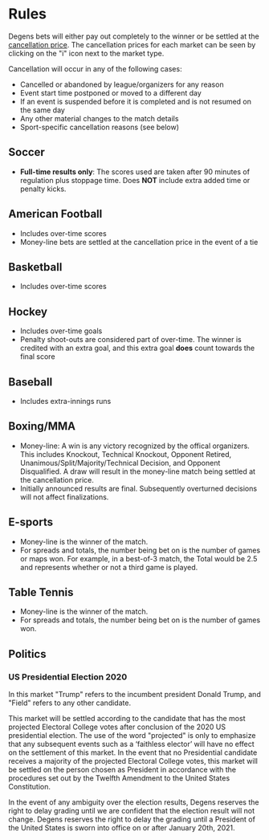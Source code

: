 # Rules

Degens bets will either pay out completely to the winner or be settled at the [cancellation price](/protocol?id=finalization-prices). The cancellation prices for each market can be seen by clicking on the "i" icon next to the market type.

Cancellation will occur in any of the following cases:

* Cancelled or abandoned by league/organizers for any reason
* Event start time postponed or moved to a different day
* If an event is suspended before it is completed and is not resumed on the same day
* Any other material changes to the match details
* Sport-specific cancellation reasons (see below)

## Soccer

* **Full-time results only**: The scores used are taken after 90 minutes of regulation plus stoppage time. Does **NOT** include extra added time or penalty kicks.

## American Football

* Includes over-time scores
* Money-line bets are settled at the cancellation price in the event of a tie

## Basketball

* Includes over-time scores

## Hockey

* Includes over-time goals
* Penalty shoot-outs are considered part of over-time. The winner is credited with an extra goal, and this extra goal **does** count towards the final score

## Baseball

* Includes extra-innings runs

## Boxing/MMA

* Money-line: A win is any victory recognized by the offical organizers. This includes Knockout, Technical Knockout, Opponent Retired, Unanimous/Split/Majority/Technical Decision, and Opponent Disqualified. A draw will result in the money-line match being settled at the cancellation price.
* Initially announced results are final. Subsequently overturned decisions will not affect finalizations.

## E-sports

* Money-line is the winner of the match.
* For spreads and totals, the number being bet on is the number of games or maps won. For example, in a best-of-3 match, the Total would be 2.5 and represents whether or not a third game is played.

## Table Tennis

* Money-line is the winner of the match.
* For spreads and totals, the number being bet on is the number of games won.

## Politics

### US Presidential Election 2020

In this market "Trump" refers to the incumbent president Donald Trump, and "Field" refers to any other candidate.

This market will be settled according to the candidate that has the most projected Electoral College votes after conclusion of the 2020 US presidential election. The use of the word "projected" is only to emphasize that any subsequent events such as a ‘faithless elector’ will have no effect on the settlement of this market. In the event that no Presidential candidate receives a majority of the projected Electoral College votes, this market will be settled on the person chosen as President in accordance with the procedures set out by the Twelfth Amendment to the United States Constitution.

In the event of any ambiguity over the election results, Degens reserves the right to delay grading until we are confident that the election result will not change. Degens reserves the right to delay the grading until a President of the United States is sworn into office on or after January 20th, 2021.
